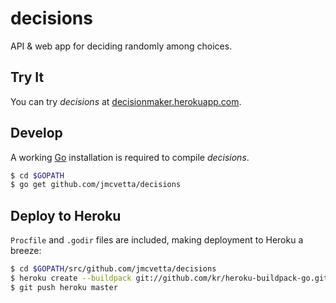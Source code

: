 # decisions

API & web app for deciding randomly among choices.

## Try It

You can try *decisions* at [decisionmaker.herokuapp.com](https://decisionmaker.herokuapp.com).


## Develop

A working [Go](http://golang.org) installation is required to compile *decisions*.  

```bash
$ cd $GOPATH
$ go get github.com/jmcvetta/decisions
```


## Deploy to Heroku

``Procfile`` and ``.godir`` files are included, making deployment to Heroku a breeze:

```bash
$ cd $GOPATH/src/github.com/jmcvetta/decisions
$ heroku create --buildpack git://github.com/kr/heroku-buildpack-go.git
$ git push heroku master
```
